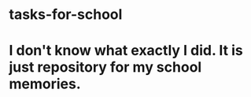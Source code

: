 # tasks-for-school
# I don't know what exactly I did. It is just repository for my school memories.
